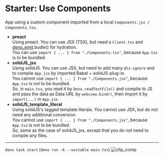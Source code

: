 # Starter: Use Components
App using a custom component imported from a local `Components.jsx / Components.tsx`. 
- **preact**<br>
  Using preact. You can use JSX (TSX), but need a `Client.tsx` and [deno_emit](https://github.com/denoland/deno_emit).budle() for hydration.<br>
  You can use `import { ... } from "./Components.tsx"`, because `App.tsx` is to be bundled.
- **solidJS_jsx**<br>
  Using solidJS. You can use JSX, but need to add many `@ts-ignore` and to compile `App.jsx` by imported Babel + solidJS-plug-in.<br>
  You cannot use `import { ... } from "./Components.jsx"`, because `App.tsx` is not to be bundled.<br>
  So, in `main.tsx`, you read it by `Deno.readTextFile()` and complie to JS and pass the data as Data URL by `webview.bind()`, then import it by `import(...)` in `App.jsx`.
- **solidJS_template_literal**<br>
  Using solidJS's tagged template literals. You cannot use JSX, but do not need any additional conversion.<br>
  You cannot use `import { ... } from "./Components.jsx"`, because `App.tsx` is not to be bundled.<br>
  So, same as the case of solidJS_jsx, except that you do not need to compile any files.

----
`deno task start` (`deno run -A --unstable main.tsx`)
![clip_comp](https://user-images.githubusercontent.com/49331838/192083057-a2bdfc14-4e8b-4949-a529-0a339e00ea00.gif)
